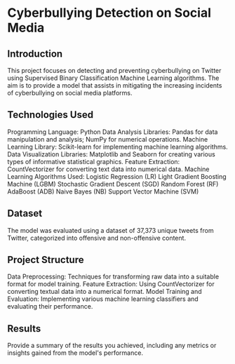 # Cyberbullying Detection on Social Media
## Introduction
This project focuses on detecting and preventing cyberbullying on Twitter using Supervised Binary Classification Machine Learning algorithms. The aim is to provide a model that assists in mitigating the increasing incidents of cyberbullying on social media platforms.
## Technologies Used
  Programming Language: Python
  Data Analysis Libraries: Pandas for data manipulation and analysis; NumPy for numerical operations.
  Machine Learning Library: Scikit-learn for implementing machine learning algorithms.
  Data Visualization Libraries: Matplotlib and Seaborn for creating various types of informative statistical graphics.
  Feature Extraction: CountVectorizer for converting text data into numerical data.
  Machine Learning Algorithms Used:
  Logistic Regression (LR)
  Light Gradient Boosting Machine (LGBM)
  Stochastic Gradient Descent (SGD)
  Random Forest (RF)
  AdaBoost (ADB)
  Naive Bayes (NB)
  Support Vector Machine (SVM)
## Dataset
The model was evaluated using a dataset of 37,373 unique tweets from Twitter, categorized into offensive and non-offensive content.
## Project Structure
Data Preprocessing: Techniques for transforming raw data into a suitable format for model training.
Feature Extraction: Using CountVectorizer for converting textual data into a numerical format.
Model Training and Evaluation: Implementing various machine learning classifiers and evaluating their performance.
## Results
Provide a summary of the results you achieved, including any metrics or insights gained from the model's performance.

